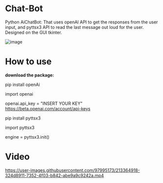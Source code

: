 # Chat-Bot
Python AiChatBot: That uses openAI API to get the responses from the user input, and pyttsx3 API to read the last message out loud for the user. Designed on the GUI tkinter.

![image](https://user-images.githubusercontent.com/97995173/213363400-9bc54a25-b9eb-4004-9306-3625e4af18c7.png)

# How to use
**download the package:**

pip install openAi

import openai

openai.api_key = "INSERT YOUR KEY" https://beta.openai.com/account/api-keys

pip install pyttsx3

import pyttsx3

engine = pyttsx3.init()

# Video

https://user-images.githubusercontent.com/97995173/213364918-324d8911-7352-4f03-b842-abe9a9c9242a.mp4



